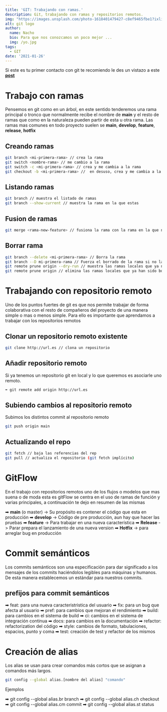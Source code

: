 ```yaml
---
title: 'GIT: Trabajando con ramas.'
description: Git, trabajando con ramas y repositorios remotos.
img: "https://images.unsplash.com/photo-1618401479427-c8ef9465fbe1?ixlib=rb-1.2.1&ixid=MnwxMjA3fDB8MHxwaG90by1wYWdlfHx8fGVufDB8fHx8&auto=format&fit=crop&w=2043&q=80"
alt: git logo
author: 
  name: Nacho
  bio: Para que nos conozcamos un poco mejor ... 
  img: /yo.jpg
tags: 
  - GIT
date: '2021-01-26'
---
```


Si este es tu primer contacto con git te recomiendo le des un vistazo a este **[post]**

[post]:/blog/git

# Trabajo con ramas

Pensemos en git como en un árbol, en este sentido tenderemos una rama principal o tronco que normalmente recibe el nombre de **main** y el resto de ramas que como en la naturaleza pueden partir de esta u otra rama. Las ramas mas comunes en todo proyecto suelen se **main**, **develop**, **feature**, **release**, **hotfix**

## Creando ramas

```bash
git branch <mi-primera-rama> // crea la rama
git switch <nombre-rama> // me cambio a la rama
git switch -c <mi-primera-rama> // crea y me cambia a la rama
git checkout -b <mi-primera-rama> //  en desuso, crea y me cambia a la rama
```
## Listando ramas

```bash
git branch // muestra el listado de ramas
git branch --show-current // muestra la rama en la que estas
```

## Fusion de ramas

```bash
git merge <rama-new-feature> // fusiona la rama con la rama en la que nos encontremos
```

## Borrar rama

```bash
git branch --delete <mi-primera-rama> // Borra la rama 
git branch --D mi-primera-rama // Fuerza el borrado de la rama si no la has fusionado antes
git remote prune origin --dry-run // muestra las ramas locales que ya no están en el remoto
git remote prune origin // elimina las ramas locales que ya han sido borradas del remoto.
```

# Trabajando con repositorio remoto

Uno de los puntos fuertes de git es que nos permite trabajar de forma colaborativa con el resto de compañeros del proyecto de una manera simple o mas o menos simple. Para ello es importante que aprendamos a trabajar con los repositorios remotos 

## Clonar un repositorio remoto existente
```bash
git clone http://url.es // clona un repositorio
```
## Añadir repositorio remoto
Si ya tenemos un repositorio git en local y lo que queremos es asociarle uno remoto.

```bash
➡ git remote add origin http://url.es
```

## Subiendo cambios al repositorio remoto

Subimos los distintos commit al repositorio remoto

```bash
git push origin main
```

## Actualizando el repo 

```bash
git fetch // baja las referencias del rep
git pull // actualiza el repositorio (git fetch implícito)
```

# GitFlow

En el trabajo con repositorios remotos uno de los flujos o modelos que mas suena o de moda esta es gitFlow se centra en el uso de ramas de función y varias principales, a continuación te dejo en resumen de las mismas 

➡ **main** (o master) -> Su propósito es contener el código que esta en producción
➡ **develop** -> Código de pre producción, aun hay que hacer las pruebas
➡ **feature** -> Para trabajar en una nueva característica
➡ **Release** -> Parar prepara el lanzamiento de una nueva version
➡ **Hotfix** -> para arreglar bug en producción

# Commit semánticos  

Los commits semánticos son una especificación para dar significado a los mensajes de los commits haciéndolos legibles para máquinas y humanos. De esta manera establecemos un estándar para nuestros commits.

## prefijos para commit semánticos 

➡ feat: para una nueva caracteristristica del usuario
➡ fix: para un bug que afecta al usuario
➡ pref: para cambios que mejoran el rendimiento
➡ build: para cambios en el sistema de build
➡ ci: cambios en el sistema de integración continua
➡ docs: para cambios en la documentación
➡ refactor: refactorization del código
➡ style: cambios de formato, tabulaciones, espacios, punto y coma 
➡ test: creación de test y refactor de los mismos

# Creación de alias

Los alias se usan para crear comandos más cortos que se asignan a comandos más largos.

```bash
git config --global alias.[nombre del alias] "comando"
```

Ejemplos

➡ git config --global alias.br branch
➡ git config --global alias.ch checkout
➡ git config --global alias.cm commit
➡ git config --global alias.st status
